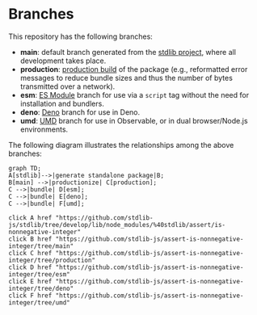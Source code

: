 <!--

@license Apache-2.0

Copyright (c) 2022 The Stdlib Authors.

Licensed under the Apache License, Version 2.0 (the "License");
you may not use this file except in compliance with the License.
You may obtain a copy of the License at

    http://www.apache.org/licenses/LICENSE-2.0

Unless required by applicable law or agreed to in writing, software
distributed under the License is distributed on an "AS IS" BASIS,
WITHOUT WARRANTIES OR CONDITIONS OF ANY KIND, either express or implied.
See the License for the specific language governing permissions and
limitations under the License.

-->

# Branches

This repository has the following branches:

-   **main**: default branch generated from the [stdlib project][stdlib-url], where all development takes place.
-   **production**: [production build][production-url] of the package (e.g., reformatted error messages to reduce bundle sizes and thus the number of bytes transmitted over a network).
-   **esm**: [ES Module][esm-url] branch for use via a `script` tag without the need for installation and bundlers.
-   **deno**: [Deno][deno-url] branch for use in Deno.
-   **umd**: [UMD][umd-url] branch for use in Observable, or in dual browser/Node.js environments.

The following diagram illustrates the relationships among the above branches:

```mermaid
graph TD;
A[stdlib]-->|generate standalone package|B;
B[main] -->|productionize| C[production];
C -->|bundle| D[esm];
C -->|bundle| E[deno];
C -->|bundle| F[umd];

click A href "https://github.com/stdlib-js/stdlib/tree/develop/lib/node_modules/%40stdlib/assert/is-nonnegative-integer"
click B href "https://github.com/stdlib-js/assert-is-nonnegative-integer/tree/main"
click C href "https://github.com/stdlib-js/assert-is-nonnegative-integer/tree/production"
click D href "https://github.com/stdlib-js/assert-is-nonnegative-integer/tree/esm"
click E href "https://github.com/stdlib-js/assert-is-nonnegative-integer/tree/deno"
click F href "https://github.com/stdlib-js/assert-is-nonnegative-integer/tree/umd"
```

[stdlib-url]: https://github.com/stdlib-js/stdlib/tree/develop/lib/node_modules/%40stdlib/assert/is-nonnegative-integer
[production-url]: https://github.com/stdlib-js/assert-is-nonnegative-integer/tree/production
[deno-url]: https://github.com/stdlib-js/assert-is-nonnegative-integer/tree/deno
[umd-url]: https://github.com/stdlib-js/assert-is-nonnegative-integer/tree/umd
[esm-url]: https://github.com/stdlib-js/assert-is-nonnegative-integer/tree/esm